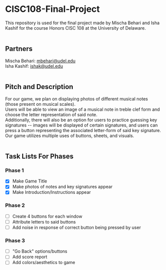 # CISC108-Final-Project
This repository is used for the final project made by Mischa Behari and Isha Kashif for the course Honors CISC 108 at the University of Delaware.<br><br>
## Partners 
Mischa Behari: mbehari@udel.edu<br>
Isha Kashif: ishak@udel.edu<br><br>
## Pitch and Description
For our game, we plan on displaying photos of different musical notes (those present on musical scales).<br>
Users will be able to view an image of a musical note in treble clef form and choose the letter representation of said note.<br>
Additionally, there will also be an option for users to practice guessing key signatures -- images will be displayed of certain signatures, and users can press a button representing the associated letter-form of said key signature.<br>
Our game utilizes multiple uses of buttons, sheets, and visuals.<br><br>
## Task Lists For Phases
### Phase 1
- [x] Make Game Title
- [x] Make photos of notes and key signatures appear
- [x] Make Introduction/Instructions appear
### Phase 2
- [ ] Create 4 buttons for each window
- [ ] Attribute letters to said buttons
- [ ] Add noise in response of correct button being pressed by user
### Phase 3
- [ ] "Go Back" options/buttons
- [ ] Add score report
- [ ] Add colors/aesthetics to game
